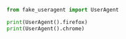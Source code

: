 
<BlogInfo id="1118" title="4.fakeuseragent" author="白日梦想猿" pv=0 read_times=0 pre_cost_time="0分4秒" category="爬虫学习" tag_list="['爬虫学习']" create_time="2020.05.29 18:20:21" update_time="2021.07.13 15:44:42" />

```python
from fake_useragent import UserAgent

print(UserAgent().firefox)
print(UserAgent().chrome)
```
